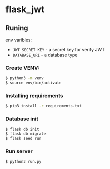# flask_jwt

## Runing

env varibles:
 * `JWT_SECRET_KEY` - a secret key for verify JWT
 * `DATABASE_URI` - a database type

### Create VENV:
```bash
$ python3 -m venv
$ source env/bin/activate
```

### Installing requirements
```bash
$ pip3 install -r requirements.txt
```

### Database init
```bash
$ flask db init
$ flask db migrate
$ flask seed run
```

### Run server
```bash
$ python3 run.py
```



